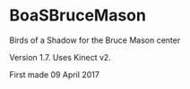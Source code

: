 # BoaSBruceMason
Birds of a Shadow for the Bruce Mason center

Version 1.7. Uses Kinect v2.

First made 09 April 2017
